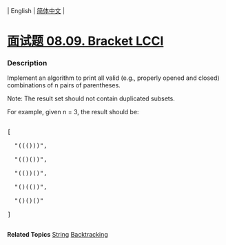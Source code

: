 | English | [简体中文](README.md) |

# [面试题 08.09. Bracket LCCI](https://leetcode-cn.com/problems/bracket-lcci)
 ### Description
<p>Implement an algorithm to print all valid (e.g., properly opened and closed) combinations of n pairs of parentheses.</p>

<p>Note: The result set should not contain duplicated subsets.</p>

<p>For example, given&nbsp;n = 3, the result should be:</p>

<pre>
[
  &quot;((()))&quot;,
  &quot;(()())&quot;,
  &quot;(())()&quot;,
  &quot;()(())&quot;,
  &quot;()()()&quot;
]
</pre>

**Related Topics**  [String](https://leetcode-cn.com/tag/string) [Backtracking](https://leetcode-cn.com/tag/backtracking) 
